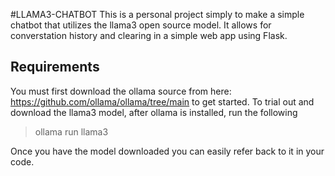 #LLAMA3-CHATBOT
This is a personal project simply to make a simple chatbot that utilizes the llama3 open source model. It allows for converstation history and clearing in a simple web app using Flask.

## Requirements
You must first download the ollama source from here: https://github.com/ollama/ollama/tree/main to get started. To trial out and download the llama3 model, after ollama is installed, run the following

> ollama run llama3

Once you have the model downloaded you can easily refer back to it in your code.
